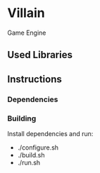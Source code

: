 # Villain
Game Engine

## Used Libraries

## Instructions

### Dependencies

### Building

Install dependencies and run:
 * ./configure.sh
 * ./build.sh
 * ./run.sh

